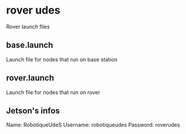 # rover udes

Rover launch files

## base.launch
Launch file for nodes that run on base station

## rover.launch
Launch file for nodes that run on rover

## Jetson's infos
Name: RobotiqueUdeS
Username: robotiqueudes
Password: roverudes
